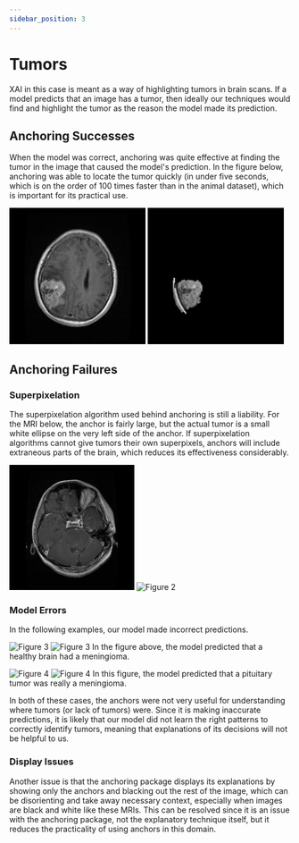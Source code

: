 ```yaml
---
sidebar_position: 3
---
```


# Tumors

XAI in this case is meant as a way of highlighting tumors in brain scans. If a model predicts that an image has a tumor, then ideally our techniques would find and highlight the tumor as the reason the model made its prediction. 

## Anchoring Successes

When the model was correct, anchoring was quite effective at finding the tumor in the image that caused the model's prediction. In the figure below, anchoring was able to locate the tumor quickly (in under five seconds, which is on the order of 100 times faster than in the animal dataset), which is important for its practical use. 

![Figure 1](./meningioma-252.jpg "A brain mri with a meningioma tumor.")
![Figure 1](./meningioma-252-anchor.png "The anchor for the brain scan.")

## Anchoring Failures

### Superpixelation

The superpixelation algorithm used behind anchoring is still a liability. For the MRI below, the anchor is fairly large, but the actual tumor is a small white ellipse on the very left side of the anchor. If superpixelation algorithms cannot give tumors their own superpixels, anchors will include extraneous parts of the brain, which reduces its effectiveness considerably. 

![Figure 2](./glioma-191.jpg "A brain mri with a glioma tumor.")
![Figure 2](./glioma-191-anchor.png "The anchor for the brain scan.")

### Model Errors

In the following examples, our model made incorrect predictions.

![Figure 3](./healthy-97.jpg "A healthy brain mri.")
![Figure 3](./healthy-97-anchor.png "The anchor for the brain scan.")
In the figure above, the model predicted that a healthy brain had a meningioma.

![Figure 4](./pituitary-135.jpg "A brain mri with a pituitary tumor.")
![Figure 4](./pituitary-135-anchor.png "The anchor for the brain scan.")
In this figure, the model predicted that a pituitary tumor was really a meningioma.

In both of these cases, the anchors were not very useful for understanding where tumors (or lack of tumors) were. Since it is making inaccurate predictions, it is likely that our model did not learn the right patterns to correctly identify tumors, meaning that explanations of its decisions will not be helpful to us.

### Display Issues

Another issue is that the anchoring package displays its explanations by showing only the anchors and blacking out the rest of the image, which can be disorienting and take away necessary context, especially when images are black and white like these MRIs. This can be resolved since it is an issue with the anchoring package, not the explanatory technique itself, but it reduces the practicality of using anchors in this domain.